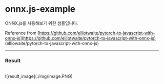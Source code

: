 # onnx.js-example
ONNX.js를 사용해보기 위한 샘플입니다.


Reference from [https://github.com/elliotwaite/pytorch-to-javascript-with-onnx-js](https://github.com/elliotwaite/pytorch-to-javascript-with-onnx-js) 
(elliowaite/pytorch-to-javascript-with-onnx-js)

-------------------------------------------------------------------

<h3>Result</h3>
<br>
![result_image](./img/image.PNG)
